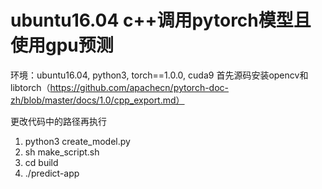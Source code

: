 # ubuntu16.04 c++调用pytorch模型且使用gpu预测

环境：ubuntu16.04, python3, torch==1.0.0, cuda9
首先源码安装opencv和libtorch（https://github.com/apachecn/pytorch-doc-zh/blob/master/docs/1.0/cpp_export.md）


更改代码中的路径再执行
1. python3 create_model.py
2. sh make_script.sh 
3. cd build
4. ./predict-app
